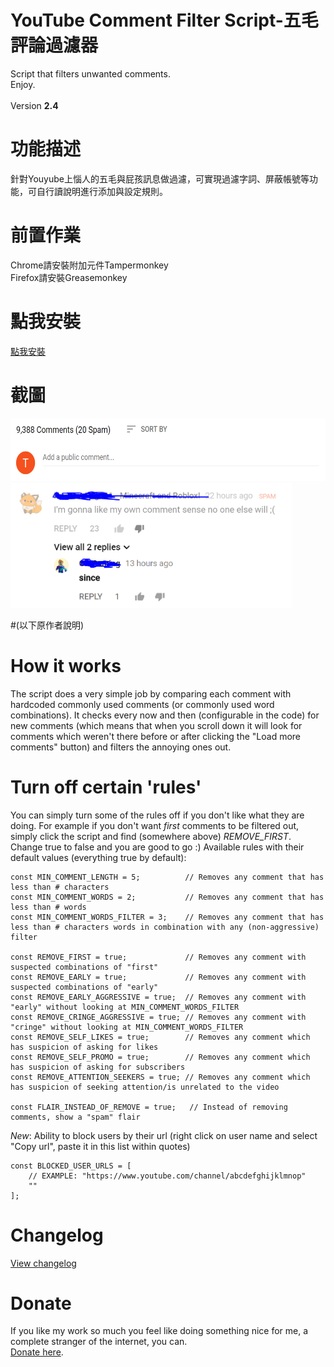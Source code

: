 # YouTube Comment Filter Script-五毛評論過濾器
Script that filters unwanted comments.
<BR/>
Enjoy.
<BR/><BR/>
Version <strong>2.4</strong>
# 功能描述
針對Youyube上惱人的五毛與屁孩訊息做過濾，可實現過濾字詞、屏蔽帳號等功能，可自行讀說明進行添加與設定規則。
# 前置作業
Chrome請安裝附加元件Tampermonkey<BR/>
Firefox請安裝Greasemonkey
# 點我安裝
<A HREF="https://github.com/MoutatsuLai/youtube-comment-filter-script/raw/master/yt-comment-filter-latest.user.js">點我安裝</A>

# 截圖
<IMG SRC="https://raw.githubusercontent.com/MoutatsuLai/youtube-comment-filter-script/master/screenshots/preview.png" width="600" height="100" />
<BR />
<IMG SRC="https://raw.githubusercontent.com/MoutatsuLai/youtube-comment-filter-script/master/screenshots/preview_2.png" width="450" height="200" />


#(以下原作者說明)
# How it works 
The script does a very simple job by comparing each comment with hardcoded commonly used comments (or commonly used word combinations). It checks every now and then (configurable in the code) for new comments (which means that when you scroll down it will look for comments which weren't there before or after clicking the "Load more comments" button) and filters the annoying ones out.

# Turn off certain 'rules'
You can simply turn some of the rules off if you don't like what they are doing. For example if you don't want <i>first</i> comments to be filtered out, simply click the script and find (somewhere above) <i>REMOVE_FIRST</i>. Change true to false and you are good to go :)
Available rules with their default values (everything true by default):

	const MIN_COMMENT_LENGTH = 5;          // Removes any comment that has less than # characters
	const MIN_COMMENT_WORDS = 2;           // Removes any comment that has less than # words
	const MIN_COMMENT_WORDS_FILTER = 3;    // Removes any comment that has less than # characters words in combination with any (non-aggressive) filter
    
    const REMOVE_FIRST = true;             // Removes any comment with suspected combinations of "first"
    const REMOVE_EARLY = true;             // Removes any comment with suspected combinations of "early"
    const REMOVE_EARLY_AGGRESSIVE = true;  // Removes any comment with "early" without looking at MIN_COMMENT_WORDS_FILTER
    const REMOVE_CRINGE_AGGRESSIVE = true; // Removes any comment with "cringe" without looking at MIN_COMMENT_WORDS_FILTER
    const REMOVE_SELF_LIKES = true;        // Removes any comment which has suspicion of asking for likes
    const REMOVE_SELF_PROMO = true;        // Removes any comment which has suspicion of asking for subscribers
    const REMOVE_ATTENTION_SEEKERS = true; // Removes any comment which has suspicion of seeking attention/is unrelated to the video
	
	const FLAIR_INSTEAD_OF_REMOVE = true;   // Instead of removing comments, show a "spam" flair

*New*:
Ability to block users by their url (right click on user name and select "Copy url", paste it in this list within quotes)
	
	const BLOCKED_USER_URLS = [
		// EXAMPLE: "https://www.youtube.com/channel/abcdefghijklmnop"
		""
	];
	
# Changelog
<A HREF="https://raw.githubusercontent.com/MoutatsuLai/youtube-comment-filter-script/master/changelog.txt">View changelog</A>

# Donate
If you like my work so much you feel like doing something nice for me, a complete stranger of the internet, you can.<BR />
<A HREF="https://www.paypal.me/TomONeill">Donate here</A>.
